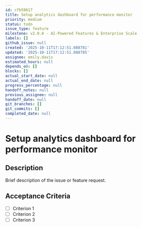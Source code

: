 ```yaml
---
id: cfb59617
title: Setup analytics dashboard for performance monitor
priority: medium
status: todo
issue_type: feature
milestone: v2.0.0 - AI-Powered Features & Enterprise Scale
labels: []
github_issue: null
created: '2025-10-11T17:12:51.088781'
updated: '2025-10-11T17:12:51.088785'
assignee: emily.davis
estimated_hours: null
depends_on: []
blocks: []
actual_start_date: null
actual_end_date: null
progress_percentage: null
handoff_notes: null
previous_assignee: null
handoff_date: null
git_branches: []
git_commits: []
completed_date: null
---
```


# Setup analytics dashboard for performance monitor

## Description

Brief description of the issue or feature request.

## Acceptance Criteria

- [ ] Criterion 1
- [ ] Criterion 2
- [ ] Criterion 3